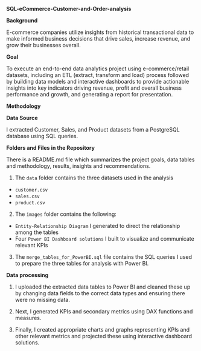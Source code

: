 **SQL-eCommerce-Customer-and-Order-analysis**

**Background**

E-commerce companies utilize insights from historical transactional data to make informed business decisions that drive sales, increase revenue, and grow their businesses overall.

**Goal**

To execute an end-to-end data analytics project using e-commerce/retail datasets, including an ETL (extract, transform and load) process followed by building data models and interactive dashboards to provide actionable insights into key indicators driving revenue, profit and overall business performance and growth, and generating a report for presentation.

**Methodology**

**Data Source**

I extracted Customer, Sales, and Product datasets from a PostgreSQL database using SQL queries. 

**Folders and Files in the Repository**

There is a README.md file which summarizes the project goals, data tables and methodology, results, insights and recommendations.

1. The `data` folder contains the three datasets used in the analysis
+ `customer.csv`
+ `sales.csv`
+ `product.csv`

2. The `images` folder contains the following:
+ `Entity-Relationship Diagram` I generated to direct the relationship among the tables
+  Four `Power BI Dashboard solutions` I built to visualize and communicate relevant KPIs

3. The `merge_tables_for_PowerBI.sql` file contains the SQL queries I used to prepare the three tables for analysis with Power BI.

**Data processing**

1. I uploaded the extracted data tables to Power BI and cleaned these up by changing data fields to the correct data types and ensuring there were no missing data.

2. Next, I generated KPIs and secondary metrics using DAX functions and measures.

3. Finally, I created appropriate charts and graphs representing KPIs and other relevant metrics and projected these using interactive dashboard solutions.
